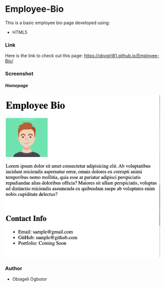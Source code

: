 # Employee-Bio

This is a basic employee bio page developed using:
* HTML5

### Link
Here is the link to check out this page: https://obygirl81.github.io/Employee-Bio/

### Screenshot
##### Homepage
![Screenshot of home page](https://github.com/obygirl81/Employee-Bio/blob/master/image/Screen%20Shot%202020-01-18%20at%2010.27.37%20AM.png)

### Author
* Obiageli Ogbutor